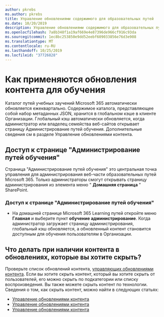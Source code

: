 ```yaml
---
author: pkrebs
ms.author: pkrebs
title: Управление обновлениями содержимого для образовательных путей
ms.date: 10/20/2019
description: Управление обновлениями содержимого для образовательных путей
ms.openlocfilehash: 7a8b348f1a19af669e4e87396de966cf916c93da
ms.sourcegitcommit: 1ec8bc253850e9dd52eebf609033856e76d3e908
ms.translationtype: MT
ms.contentlocale: ru-RU
ms.lasthandoff: 10/25/2019
ms.locfileid: "37726828"
---
```

# <a name="how-learning-content-updates-are-applied"></a>Как применяются обновления контента для обучения
Каталог путей учебных заучений Microsoft 365 автоматически обновляется ежеквартально. Содержимое каталога, представляющее собой набор метаданных JSON, хранится в глобальном кэше в клиенте Организации. Глобальный кэш автоматически обновляется, когда администратор или владелец семейства веб-сайтов открывает страницу Администрирование путей обучения. Дополнительные сведения см в разделе Управление обновлениями контента. 

## <a name="access-the-learning-pathways-administration-page"></a>Доступ к странице "Администрирование путей обучения"

Страница "Администрирование путей обучения" это центральная точка управления для администрирования веб-части образовательных путей Microsoft 365. Только администраторы смогут открывать страницу администрирования из элемента меню " **Домашняя страница** " SharePoint.  

### <a name="to-access-the-learning-pathways-administration-page"></a>Доступ к странице "Администрирование путей обучения"
- На домашней странице Microsoft 365 Learning путей откройте меню **Главная** и выберите пункт **обучение администрирование**. Когда администратор загружает страницу администрирования, глобальный кэш обновляется, а обновленный контент становится доступным для обучения пользователям в Организации. 

## <a name="what-if-theres-content-in-the-updates-you-want-to-hide"></a>Что делать при наличии контента в обновлениях, которые вы хотите скрыть?
Проверьте список обновлений контента, [управляющих обновлениями контента](custom_contentupdatesmanage.md). Если вы хотите скрыть контент, который вы хотите скрыть от пользователей, его можно скрыть по подкатегории или списку воспроизведения. Вы также можете скрыть контент по технологии. Сведения о том, как скрыть контент, можно найти в следующих статьях: 

- [Управление обновлениями контента](custom_hideshowsub.md)
- [Управление обновлениями контента](custom_hideshowplaylists.md)
- [Управление обновлениями контента](custom_hideshowtech.md)